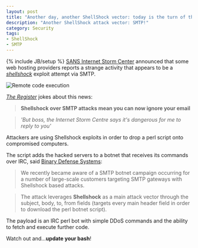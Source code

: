 ```yaml
---
layout: post
title: "Another day, another ShellShock vector: today is the turn of the SMTP"
description: "Another ShellShock attack vector: SMTP!"
category: Security
tags: 
- ShellShock
- SMTP
---
```

{% include JB/setup %}
[SANS Internet Storm Center](https://isc.sans.edu/diary/Shellshock+via+SMTP/18879) announced that some web hosting providers reports a strange activity  that appears to be a [*shellshock*](http://www.andreafortuna.org/tags.html#ShellShock-ref) exploit attempt via SMTP.

![Remote code execution](http://cdn.zdnet.be/thumb/600-600/i/2014/44/shutterstock_222964006.jpg)

<!-- more -->

[*The Register*](http://www.theregister.co.uk/2014/10/28/shellshocked_via_email_smtp_attacks_on_the_rise/) jokes about this news:

>**Shellshock over SMTP attacks mean you can now ignore your email**

>*'But boss, the Internet Storm Centre says it's dangerous for me to reply to you'*

Attackers are using Shellshock exploits in order to drop a perl script onto compromised computers. 

The script adds the hacked servers to a botnet that receives its commands over IRC, said [Binary Defense Systems](https://www.binarydefense.com/bds/active-shellshock-smtp-botnet-campaign/): 

>We recently became aware of a SMTP botnet campaign occurring for a number of large-scale customers targeting SMTP gateways with Shellshock based attacks. 

>The attack leverages **Shellshock** as a main attack vector through the subject, body, to, from fields (targets every main header field in order to download the perl botnet script).

The payload is an IRC perl bot with simple DDoS commands and the ability to fetch and execute further code.

Watch out and...**update your bash**!
